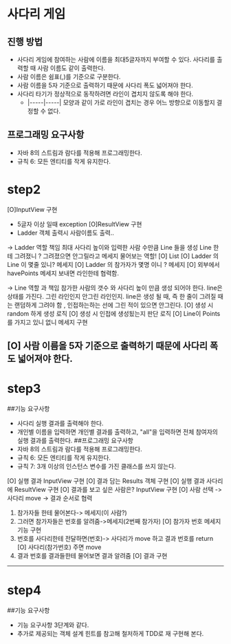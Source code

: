 # 사다리 게임
## 진행 방법
* 사다리 게임에 참여하는 사람에 이름을 최대5글자까지 부여할 수 있다. 사다리를 출력할 때 사람 이름도 같이 출력한다.
* 사람 이름은 쉼표(,)를 기준으로 구분한다.
* 사람 이름을 5자 기준으로 출력하기 때문에 사다리 폭도 넓어져야 한다.
* 사다리 타기가 정상적으로 동작하려면 라인이 겹치지 않도록 해야 한다.
    * |-----|-----| 모양과 같이 가로 라인이 겹치는 경우 어느 방향으로 이동할지 결정할 수 없다.

## 프로그래밍 요구사항
* 자바 8의 스트림과 람다를 적용해 프로그래밍한다.
* 규칙 6: 모든 엔티티를 작게 유지한다.

# step2
[O]InputView 구현
- 5글자 이상 일때 exception
[O]ResultView 구현
 - Ladder 객체 출력시 사람이름도 출력..
   
-> Ladder 역할 책임
최대 사다리 높이와 입력한 사람 수만큼 Line 들을 생성
Line 한테 그려졌니 ? 그려졌으면 안그릴라고 메세지 물어보는 역할!
[O] List<Line>
[O] Ladder 의 Line 이 몇줄 있니? 메세지
[O] Ladder 의 참가자가 몇명 이니 ? 메세지 
[O] 외부에서 havePoints 메세지 보내면 라인한테 협력함.

-> Line 역할 과 책임
참가한 사람의 갯수 와 사다리 높이 만큼 생성 되어야 한다.
line은 상태를 가진다. 그린 라인인지  안그린 라인인지.
line은 생성 될 때, 즉 한 줄이 그려질 때는 랜덤하게 그려야 함 ,
인접하는하는 선에 그린 적이 있으면 안그린다. 
[O] 생성 시 random 하게 생성 로직
[O] 생성 시 인접에 생성됬는지 판단 로직
[O] Line이 Points 를 가지고 있니 없니 메세지 구현

[O] 사람 이름을 5자 기준으로 출력하기 때문에 사다리 폭도 넓어져야 한다.
--------------------------------------------------------------------
# step3

##기능 요구사항
* 사다리 실행 결과를 출력해야 한다.
* 개인별 이름을 입력하면 개인별 결과를 출력하고, "all"을 입력하면 전체 참여자의 실행 결과를 출력한다.
##프로그래밍 요구사항
* 자바 8의 스트림과 람다를 적용해 프로그래밍한다.
* 규칙 6: 모든 엔티티를 작게 유지한다.
* 규칙 7: 3개 이상의 인스턴스 변수를 가진 클래스를 쓰지 않는다.

[O] 실행 결과 InputView 구현
[O] 결과 담는 Results 객체 구현
[O] 실행 결과 사다리에 ResultView 구현
[O] 결과를 보고 싶은 사람은? InputView 구현
[O] 사람 선택 -> 사다리 move -> 결과 순서로 협력
1. 참가자들 한테 물어본다-> 메세지(이 사람?)
2. 그러면 참가자들은 번호를 알려줌->메세지(2번째 참가자)
[O] 참가자 번호 메세지 기능 구현
3. 번호를 사다리한테 전달하면(번호)-> 사다리가 move 하고 결과 번호를 return
[O] 사다리(참가번호) 주면 move
4. 결과 번호를 결과들한테 물어보면 결과 알려줌
[O] 결과 구현
--------------------------------------------------------------------
# step4
##기능 요구사항
* 기능 요구사항 3단계와 같다.
* 추가로 제공되는 객체 설계 힌트를 참고해 철저하게 TDD로 재 구현해 본다.